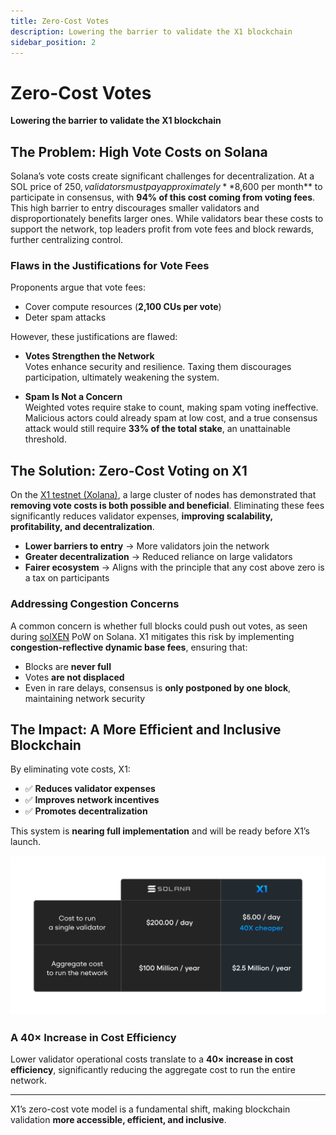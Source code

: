 ```yaml
---
title: Zero-Cost Votes
description: Lowering the barrier to validate the X1 blockchain
sidebar_position: 2
---
```


# Zero-Cost Votes

**Lowering the barrier to validate the X1 blockchain**

## The Problem: High Vote Costs on Solana

Solana’s vote costs create significant challenges for decentralization. At a SOL price of $250, validators must pay approximately **$8,600 per month** to participate in consensus, with **94% of this cost coming from voting fees**. This high barrier to entry discourages smaller validators and disproportionately benefits larger ones. While validators bear these costs to support the network, top leaders profit from vote fees and block rewards, further centralizing control.

### Flaws in the Justifications for Vote Fees

Proponents argue that vote fees:

- Cover compute resources (**2,100 CUs per vote**)
- Deter spam attacks

However, these justifications are flawed:

- **Votes Strengthen the Network**  
  Votes enhance security and resilience. Taxing them discourages participation, ultimately weakening the system.

- **Spam Is Not a Concern**  
  Weighted votes require stake to count, making spam voting ineffective. Malicious actors could already spam at low cost, and a true consensus attack would still require **33% of the total stake**, an unattainable threshold.

## The Solution: Zero-Cost Voting on X1

On the [X1 testnet (Xolana)](https://x1val.online/), a large cluster of nodes has demonstrated that **removing vote costs is both possible and beneficial**. Eliminating these fees significantly reduces validator expenses, **improving scalability, profitability, and decentralization**.

- **Lower barriers to entry** → More validators join the network
- **Greater decentralization** → Reduced reliance on large validators
- **Fairer ecosystem** → Aligns with the principle that any cost above zero is a tax on participants

### Addressing Congestion Concerns

A common concern is whether full blocks could push out votes, as seen during [solXEN](https://solxen.io/) PoW on Solana. X1 mitigates this risk by implementing **congestion-reflective dynamic base fees**, ensuring that:

- Blocks are **never full**
- Votes **are not displaced**
- Even in rare delays, consensus is **only postponed by one block**, maintaining network security

## The Impact: A More Efficient and Inclusive Blockchain

By eliminating vote costs, X1:

- ✅ **Reduces validator expenses**
- ✅ **Improves network incentives**
- ✅ **Promotes decentralization**

This system is **nearing full implementation** and will be ready before X1’s launch.

![Comparison Table](../public/img/comparison-table.png)

### A 40× Increase in Cost Efficiency

Lower validator operational costs translate to a **40× increase in cost efficiency**, significantly reducing the aggregate cost to run the entire network.

---

X1’s zero-cost vote model is a fundamental shift, making blockchain validation **more accessible, efficient, and inclusive**.
